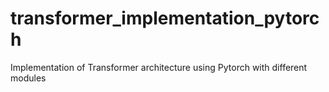 # transformer_implementation_pytorch
Implementation of Transformer architecture using Pytorch with different modules
